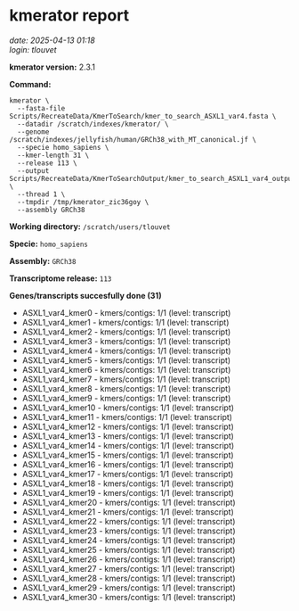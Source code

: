 # kmerator report
*date: 2025-04-13 01:18*  
*login: tlouvet*

**kmerator version:** 2.3.1

**Command:**

```
kmerator \
  --fasta-file Scripts/RecreateData/KmerToSearch/kmer_to_search_ASXL1_var4.fasta \
  --datadir /scratch/indexes/kmerator/ \
  --genome /scratch/indexes/jellyfish/human/GRCh38_with_MT_canonical.jf \
  --specie homo_sapiens \
  --kmer-length 31 \
  --release 113 \
  --output Scripts/RecreateData/KmerToSearchOutput/kmer_to_search_ASXL1_var4_output \
  --thread 1 \
  --tmpdir /tmp/kmerator_zic36goy \
  --assembly GRCh38
```

**Working directory:** `/scratch/users/tlouvet`

**Specie:** `homo_sapiens`

**Assembly:** `GRCh38`

**Transcriptome release:** `113`

**Genes/transcripts succesfully done (31)**

- ASXL1_var4_kmer0 - kmers/contigs: 1/1 (level: transcript)
- ASXL1_var4_kmer1 - kmers/contigs: 1/1 (level: transcript)
- ASXL1_var4_kmer2 - kmers/contigs: 1/1 (level: transcript)
- ASXL1_var4_kmer3 - kmers/contigs: 1/1 (level: transcript)
- ASXL1_var4_kmer4 - kmers/contigs: 1/1 (level: transcript)
- ASXL1_var4_kmer5 - kmers/contigs: 1/1 (level: transcript)
- ASXL1_var4_kmer6 - kmers/contigs: 1/1 (level: transcript)
- ASXL1_var4_kmer7 - kmers/contigs: 1/1 (level: transcript)
- ASXL1_var4_kmer8 - kmers/contigs: 1/1 (level: transcript)
- ASXL1_var4_kmer9 - kmers/contigs: 1/1 (level: transcript)
- ASXL1_var4_kmer10 - kmers/contigs: 1/1 (level: transcript)
- ASXL1_var4_kmer11 - kmers/contigs: 1/1 (level: transcript)
- ASXL1_var4_kmer12 - kmers/contigs: 1/1 (level: transcript)
- ASXL1_var4_kmer13 - kmers/contigs: 1/1 (level: transcript)
- ASXL1_var4_kmer14 - kmers/contigs: 1/1 (level: transcript)
- ASXL1_var4_kmer15 - kmers/contigs: 1/1 (level: transcript)
- ASXL1_var4_kmer16 - kmers/contigs: 1/1 (level: transcript)
- ASXL1_var4_kmer17 - kmers/contigs: 1/1 (level: transcript)
- ASXL1_var4_kmer18 - kmers/contigs: 1/1 (level: transcript)
- ASXL1_var4_kmer19 - kmers/contigs: 1/1 (level: transcript)
- ASXL1_var4_kmer20 - kmers/contigs: 1/1 (level: transcript)
- ASXL1_var4_kmer21 - kmers/contigs: 1/1 (level: transcript)
- ASXL1_var4_kmer22 - kmers/contigs: 1/1 (level: transcript)
- ASXL1_var4_kmer23 - kmers/contigs: 1/1 (level: transcript)
- ASXL1_var4_kmer24 - kmers/contigs: 1/1 (level: transcript)
- ASXL1_var4_kmer25 - kmers/contigs: 1/1 (level: transcript)
- ASXL1_var4_kmer26 - kmers/contigs: 1/1 (level: transcript)
- ASXL1_var4_kmer27 - kmers/contigs: 1/1 (level: transcript)
- ASXL1_var4_kmer28 - kmers/contigs: 1/1 (level: transcript)
- ASXL1_var4_kmer29 - kmers/contigs: 1/1 (level: transcript)
- ASXL1_var4_kmer30 - kmers/contigs: 1/1 (level: transcript)
